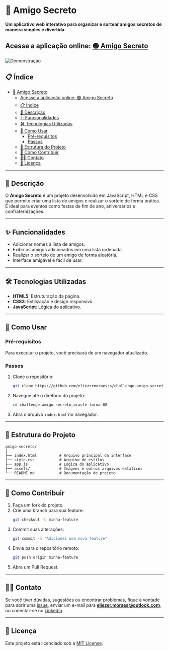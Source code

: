 # 🎉 Amigo Secreto  
**Um aplicativo web interativo para organizar e sortear amigos secretos de maneira simples e divertida.**

##  Acesse a aplicação online: [🟢 Amigo Secreto](https://eliezermoraesss.github.io/challenge-amigo-secreto_oracle-turma-08/)

![Demonstração](assets/amigo_secreto.gif)

## 📋 Índice  
- [🎉 Amigo Secreto](#-amigo-secreto)
  - [Acesse a aplicação online: 🟢 Amigo Secreto](#acesse-a-aplicação-online--amigo-secreto)
  - [📋 Índice](#-índice)
  - [📝 Descrição](#-descrição)
  - [✨ Funcionalidades](#-funcionalidades)
  - [🛠️ Tecnologias Utilizadas](#️-tecnologias-utilizadas)
  - [🚀 Como Usar](#-como-usar)
    - [Pré-requisitos](#pré-requisitos)
    - [Passos](#passos)
  - [📂 Estrutura do Projeto](#-estrutura-do-projeto)
  - [🤝 Como Contribuir](#-como-contribuir)
  - [🧑‍💻 Contato](#-contato)
  - [📜 Licença](#-licença)

---

## 📝 Descrição  
O **Amigo Secreto** é um projeto desenvolvido em JavaScript, HTML e CSS que permite criar uma lista de amigos e realizar o sorteio de forma prática. É ideal para eventos como festas de fim de ano, aniversários e confraternizações.  

---

## ✨ Funcionalidades  
- Adicionar nomes à lista de amigos.  
- Exibir os amigos adicionados em uma lista ordenada.  
- Realizar o sorteio de um amigo de forma aleatória.  
- Interface amigável e fácil de usar.  

---

## 🛠️ Tecnologias Utilizadas  
- **HTML5**: Estruturação da página.  
- **CSS3**: Estilização e design responsivo.  
- **JavaScript**: Lógica do aplicativo.  

---

## 🚀 Como Usar  

### Pré-requisitos  
Para executar o projeto, você precisará de um navegador atualizado.  

### Passos  
1. Clone o repositório:  
   ```bash  
   git clone https://github.com/eliezermoraesss/challenge-amigo-secreto_oracle-turma-08.git  
   ```  
2. Navegue até o diretório do projeto:  
   ```bash  
   cd challenge-amigo-secreto_oracle-turma-08  
   ```  
3. Abra o arquivo `index.html` no navegador.  

---

## 📂 Estrutura do Projeto  
```plaintext  
amigo-secreto/  
│  
├── index.html          # Arquivo principal da interface  
├── style.css           # Arquivo de estilos  
├── app.js              # Lógica do aplicativo  
├── assets/             # Imagens e outros arquivos estáticos  
└── README.md           # Documentação do projeto  
```  

---

## 🤝 Como Contribuir  
1. Faça um fork do projeto.  
2. Crie uma branch para sua feature:  
   ```bash  
   git checkout -b minha-feature  
   ```  
3. Commit suas alterações:  
   ```bash  
   git commit -m "Adicionei uma nova feature"  
   ```  
4. Envie para o repositório remoto:  
   ```bash  
   git push origin minha-feature  
   ```  
5. Abra um Pull Request.  

---

## 🧑‍💻 Contato  
Se você tiver dúvidas, sugestões ou encontrar problemas, fique à vontade para abrir uma [issue](https://github.com/eliezermoraesss/challenge-amigo-secreto_oracle-turma-08/issues), enviar um e-mail para **eliezer.moraes@outlook.com**, ou conectar-se no [LinkedIn](https://www.linkedin.com/in/eliezer-moraes-silva-80b68010b/).  

---

## 📜 Licença  
Este projeto está licenciado sob a [MIT License](LICENSE).  
